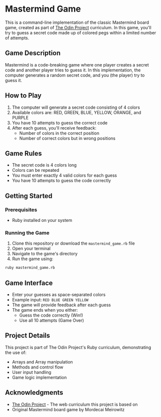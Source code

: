 # Mastermind Game

This is a command-line implementation of the classic Mastermind board game, created as part of [The Odin Project](https://www.theodinproject.com) curriculum. In this game, you'll try to guess a secret code made up of colored pegs within a limited number of attempts.

## Game Description

Mastermind is a code-breaking game where one player creates a secret code and another player tries to guess it. In this implementation, the computer generates a random secret code, and you (the player) try to guess it.

## How to Play

1. The computer will generate a secret code consisting of 4 colors
2. Available colors are: RED, GREEN, BLUE, YELLOW, ORANGE, and PURPLE
3. You have 10 attempts to guess the correct code
4. After each guess, you'll receive feedback:
   - Number of colors in the correct position
   - Number of correct colors but in wrong positions

## Game Rules

- The secret code is 4 colors long
- Colors can be repeated
- You must enter exactly 4 valid colors for each guess
- You have 10 attempts to guess the code correctly

## Getting Started

### Prerequisites

- Ruby installed on your system

### Running the Game

1. Clone this repository or download the `mastermind_game.rb` file
2. Open your terminal
3. Navigate to the game's directory
4. Run the game using:
```bash
ruby mastermind_game.rb
```

## Game Interface

- Enter your guesses as space-separated colors
- Example input: `RED BLUE GREEN YELLOW`
- The game will provide feedback after each guess
- The game ends when you either:
  - Guess the code correctly (Win!)
  - Use all 10 attempts (Game Over)

## Project Details

This project is part of The Odin Project's Ruby curriculum, demonstrating the use of:
- Arrays and Array manipulation
- Methods and control flow
- User input handling
- Game logic implementation

## Acknowledgments

- [The Odin Project](https://www.theodinproject.com) - The web curriculum this project is based on
- Original Mastermind board game by Mordecai Meirowitz